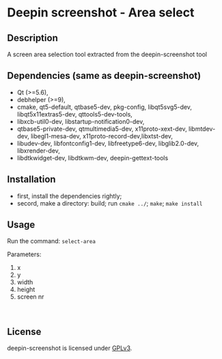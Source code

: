 # Deepin screenshot - Area select

## Description

A screen area selection tool extracted from the deepin-screenshot tool

## Dependencies (same as deepin-screenshot)

- Qt (>=5.6),
- debhelper (>=9),
- cmake, qt5-default, qtbase5-dev, pkg-config, libqt5svg5-dev, libqt5x11extras5-dev, qttools5-dev-tools,
- libxcb-util0-dev, libstartup-notification0-dev,
- qtbase5-private-dev, qtmultimedia5-dev, x11proto-xext-dev, libmtdev-dev, libegl1-mesa-dev, x11proto-record-dev,libxtst-dev,
- libudev-dev, libfontconfig1-dev, libfreetype6-dev, libglib2.0-dev, libxrender-dev,
- libdtkwidget-dev, libdtkwm-dev, deepin-gettext-tools

## Installation

- first, install the dependencies rightly;
- secord, make a directory: build; run `cmake ../`; `make`; `make install`

## Usage
Run the command: `select-area`<br>

Parameters:
1. x
2. y
3. width
4. height
5. screen nr
<br>

## License

deepin-screenshot is licensed under [GPLv3](LICENSE).
